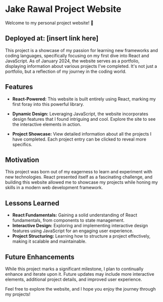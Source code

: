 # Jake Rawal Project Website

Welcome to my personal project website! 🚀

## Deployed at: [insert link here]

This project is a showcase of my passion for learning new frameworks and coding languages, specifically focusing on my first dive into React and JavaScript. As of January 2024, the website serves as a portfolio, displaying information about various projects I've completed. It's not just a portfolio, but a reflection of my journey in the coding world.

## Features

- **React-Powered:** This website is built entirely using React, marking my first foray into this powerful library.
  
- **Dynamic Design:** Leveraging JavaScript, the website incorporates design features that I found intriguing and cool. Explore the site to see the interactive elements in action.

- **Project Showcase:** View detailed information about all the projects I have completed. Each project entry can be clicked to reveal more specifics.


## Motivation

This project was born out of my eagerness to learn and experiment with new technologies. React presented itself as a fascinating challenge, and building this website allowed me to showcase my projects while honing my skills in a modern web development framework.

## Lessons Learned

- **React Fundamentals:** Gaining a solid understanding of React fundamentals, from components to state management.
- **Interactive Design:** Exploring and implementing interactive design features using JavaScript for an engaging user experience.
- **Project Structuring:** Learning how to structure a project effectively, making it scalable and maintainable.

## Future Enhancements

While this project marks a significant milestone, I plan to continually enhance and iterate upon it. Future updates may include more interactive elements, additional project details, and improved user experience.

Feel free to explore the website, and I hope you enjoy the journey through my projects!

